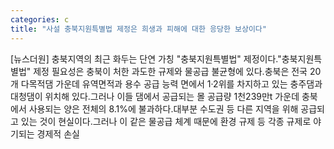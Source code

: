 ```yaml
---
categories: c
title: "사설 충북지원특별법 제정은 희생과 피해에 대한 응당한 보상이다"
---
```

[뉴스더원] 충북지역의 최근 화두는 단연 가칭 "충북지원특별법" 제정이다."충북지원특별법" 제정 필요성은 충북이 처한 과도한 규제와 물공급 불균형에 있다.충북은 전국 20개 다목적댐 가운데 유역면적과 용수 공급 능력 면에서 1·2위를 차지하고 있는 충주댐과 대청댐이 위치해 있다.그러나 이들 댐에서 공급되는 몰 공급량 1천239만t 가운데 충북에서 사용되는 양은 전체의 8.1%에 불과하다.대부분 수도권 등 다른 지역을 위해 공급되고 있는 것이 현실이다.그러나 이 같은 물공급 체계 때문에 환경 규제 등 각종 규제로 야기되는 경제적 손실
